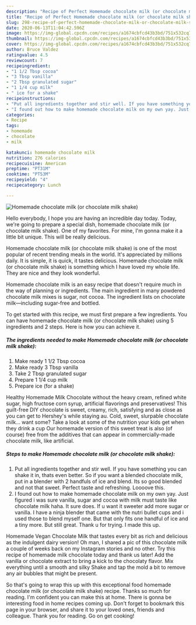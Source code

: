 ```yaml
---
description: "Recipe of Perfect Homemade chocolate milk (or chocolate milk shake)"
title: "Recipe of Perfect Homemade chocolate milk (or chocolate milk shake)"
slug: 298-recipe-of-perfect-homemade-chocolate-milk-or-chocolate-milk-shake
date: 2020-06-13T11:04:42.596Z
image: https://img-global.cpcdn.com/recipes/a1674cbfcd43b3bd/751x532cq70/homemade-chocolate-milk-or-chocolate-milk-shake-recipe-main-photo.jpg
thumbnail: https://img-global.cpcdn.com/recipes/a1674cbfcd43b3bd/751x532cq70/homemade-chocolate-milk-or-chocolate-milk-shake-recipe-main-photo.jpg
cover: https://img-global.cpcdn.com/recipes/a1674cbfcd43b3bd/751x532cq70/homemade-chocolate-milk-or-chocolate-milk-shake-recipe-main-photo.jpg
author: Bruce Valdez
ratingvalue: 4.5
reviewcount: 7
recipeingredient:
- "1 1/2 Tbsp cocoa"
- "3 Tbsp vanilla"
- "2 Tbsp granulated sugar"
- "1 1/4 cup milk"
- " ice for a shake"
recipeinstructions:
- "Put all ingredients together and stir well. If you have something you can shake it in, thats even better. So if you want a blended chocolate milk, put in a blender with 2 handfuls of ice and blend. Its so good blended and not that sweet. Perfect taste and refreshing. Loooove this."
- "I found out how to make homemade chocolate milk on my own yay. Just figured i was sure vanilla, sugar and cocoa with milk must taste like chocolate milk haha. It sure does. If u want it sweeter add more sugar or vanilla. I have a ninja blender that came with the nutri bullet cups and i used those to blend myself one. But that only fits one handful of ice and a tiny more. But still great. Thank u for trying. I made this up."
categories:
- Recipe
tags:
- homemade
- chocolate
- milk

katakunci: homemade chocolate milk 
nutrition: 276 calories
recipecuisine: American
preptime: "PT31M"
cooktime: "PT53M"
recipeyield: "4"
recipecategory: Lunch

---
```



![Homemade chocolate milk (or chocolate milk shake)](https://img-global.cpcdn.com/recipes/a1674cbfcd43b3bd/751x532cq70/homemade-chocolate-milk-or-chocolate-milk-shake-recipe-main-photo.jpg)

Hello everybody, I hope you are having an incredible day today. Today, we're going to prepare a special dish, homemade chocolate milk (or chocolate milk shake). One of my favorites. For mine, I'm gonna make it a little bit unique. This will be really delicious.

Homemade chocolate milk (or chocolate milk shake) is one of the most popular of recent trending meals in the world. It's appreciated by millions daily. It is simple, it is quick, it tastes delicious. Homemade chocolate milk (or chocolate milk shake) is something which I have loved my whole life. They are nice and they look wonderful.

Homemade chocolate milk is an easy recipe that doesn&#39;t require much in the way of planning or ingredients. The main ingredient in many powdered chocolate milk mixes is sugar, not cocoa. The ingredient lists on chocolate milk—including sugar-free and bottled.


To get started with this recipe, we must first prepare a few ingredients. You can have homemade chocolate milk (or chocolate milk shake) using 5 ingredients and 2 steps. Here is how you can achieve it.

<!--inarticleads1-->

##### The ingredients needed to make Homemade chocolate milk (or chocolate milk shake):

1. Make ready 1 1/2 Tbsp cocoa
1. Make ready 3 Tbsp vanilla
1. Take 2 Tbsp granulated sugar
1. Prepare 1 1/4 cup milk
1. Prepare  ice (for a shake)


Healthy Homemade Milk Chocolate without the heavy cream, refined white sugar, high fructose corn syrup, artificial flavorings and preservatives! This guilt-free DIY chocolate is sweet, creamy, rich, satisfying and as close as you can get to Hershey&#39;s while staying au. Cold, sweet, slurpable chocolate milk… want some? Take a look at some of the nutrition your kids get when they drink a cup Our homemade version of this sweet treat is also (of course) free from the additives that can appear in commercially-made chocolate milk, like artificial. 

<!--inarticleads2-->

##### Steps to make Homemade chocolate milk (or chocolate milk shake):

1. Put all ingredients together and stir well. If you have something you can shake it in, thats even better. So if you want a blended chocolate milk, put in a blender with 2 handfuls of ice and blend. Its so good blended and not that sweet. Perfect taste and refreshing. Loooove this.
1. I found out how to make homemade chocolate milk on my own yay. Just figured i was sure vanilla, sugar and cocoa with milk must taste like chocolate milk haha. It sure does. If u want it sweeter add more sugar or vanilla. I have a ninja blender that came with the nutri bullet cups and i used those to blend myself one. But that only fits one handful of ice and a tiny more. But still great. Thank u for trying. I made this up.


Homemade Vegan Chocolate Milk that tastes every bit as rich and delicious as the indulgent dairy version! Oh man, I shared a pic of this chocolate milk a couple of weeks back on my Instagram stories and no other. Try this recipe of homemade milk chocolate today and thank us later! Add the vanilla or chocolate extract to bring a kick to the chocolaty flavor. Mix everything until a smooth and silky Shake and tap the mold a bit to remove any air bubbles that might be present. 

So that's going to wrap this up with this exceptional food homemade chocolate milk (or chocolate milk shake) recipe. Thanks so much for reading. I'm confident you can make this at home. There is gonna be interesting food in home recipes coming up. Don't forget to bookmark this page in your browser, and share it to your loved ones, friends and colleague. Thank you for reading. Go on get cooking!
